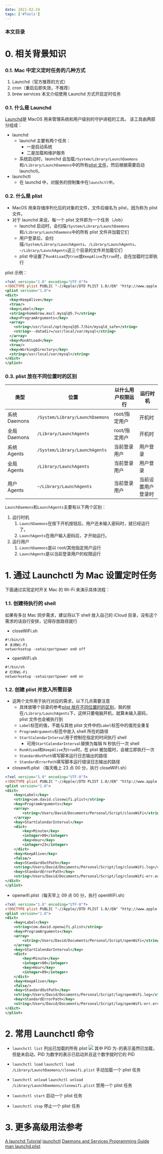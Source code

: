 ```yaml
---
date: 2021-02-24
tags: ['#Tools']
---
```


### 本文目录

<!-- toc -->

# 0. 相关背景知识

### 0.1. Mac 中定义定时任务的几种方式

1. Launchd（官方推荐的方式）
2. cron（重启后即失效，不推荐）
3. brew services
   本文介绍使用 Launchd 方式开启定时任务

### 0.1. 什么是 Launchd

[Launchd](https://en.wikipedia.org/wiki/Launchd)是 MacOS 用来管理系统和用户级别的守护进程的工具。
该工具由两部分组成：

- launchd
  - launchd 主要有两个任务：
    - 一是启动系统
    - 二是加载和维护服务
  - 系统启动时，launchd 会加载`/System/Library/LaunchDaemons`和`/Library/LaunchDaemons`中的所有[plist 文件](#0-2-shi-me-shi-plist)，然后根据需要启动 launchctl。
- launchctl
  - 在 launchd 中，对服务的控制集中在`launchctl`中。

### 0.2. 什么是 plist

- MacOS 用来存储序列化后的对象的文件，文件后缀名为 plist，因为称为 plist 文件。
- 对于 launchd 来说，每一个 plist 文件即为一个任务（Job）
  - launchd 启动时，会扫描`/System/Library/LaunchDaemons`和`/Library/LaunchDaemons`中的所有 plist 文件并加载它们
  - 用户登录后，会扫描`/System/Library/LaunchAgents`、`/Library/LaunchAgents`、`~/Library/LaunchAgents`这三个目录的文件并加载它们
  - plist 中设置了`RunAtLoad`为`true`或`KeepAlive`为`true`时，会在加载时立即执行

plist 示例：

```xml
<?xml version="1.0" encoding="UTF-8"?>
<!DOCTYPE plist PUBLIC "-//Apple//DTD PLIST 1.0//EN" "http://www.apple.com/DTDs/PropertyList-1.0.dtd">
<plist version="1.0">
<dict>
  <key>KeepAlive</key>
  <true/>
  <key>Label</key>
  <string>homebrew.mxcl.mysql@5.7</string>
  <key>ProgramArguments</key>
  <array>
    <string>/usr/local/opt/mysql@5.7/bin/mysqld_safe</string>
    <string>--datadir=/usr/local/var/mysql</string>
  </array>
  <key>RunAtLoad</key>
  <true/>
  <key>WorkingDirectory</key>
  <string>/usr/local/var/mysql</string>
</dict>
</plist>
```

### 0.3. plist 放在不同位置时的区别

| 类型         | 位置                            | 以什么用户权限运行 | 运行时机           |
| ------------ | ------------------------------- | ------------------ | ------------------ |
| 系统 Daemons | `/System/Library/LaunchDaemons` | root/指定用户      | 开机时             |
| 全局 Daemons | `/Library/LaunchAgents`         | root/指定用户      | 开机时             |
| 系统 Agents  | `/System/Library/LaunchAgents`  | 当前登录用户       | 用户登录           |
| 全局 Agents  | `/Library/LaunchAgents`         | 当前登录用户       | 用户登录           |
| 用户 Agents  | `~/Library/LaunchAgents`        | 当前登录用户       | 当前设置用户登录时 |

`LaunchDaemons`和`LaunchAgents`主要有以下两个区别：

1. 运行时机
   1. `LaunchDaemons`在按下开机按钮后，用户还未输入密码时，就已经运行了。
   2. `LaunchAgents`在用户输入密码后，才开始运行。
2. 运行用户
   1. `LaunchDaemons`是以 root/其他指定用户运行
   2. `LaunchAgents`是以当前登录用户的权限运行

# 1. 通过 Launchctl 为 Mac 设置定时任务

下面通过实现定时开关 Mac 的 Wi-Fi 来演示具体流程：

### 1.1. 创建待执行的 shell

如果有多台 Mac 同步需求，建议将以下 shell 放入自己的 iCloud 目录，没有这个需求的话自行安排，记得存放路径就行

- closeWiFi.sh

```shell
#!/bin/sh
# 关闭Wi-Fi
networksetup -setairportpower en0 off
```

- openWiFi.sh

```shell
#!/bin/sh
# 打开Wi-Fi
networksetup -setairportpower en0 on
```

### 1.2. 创建 plist 并放入所需目录

- 这两个文件用于执行对应的需求，以下几点需要注意
  - 具体放哪个目录的参考[plist 放在不同位置时的区别](#0-3-plist-fang-zai-bu-tong-wei-zhi-shi-de-qu-bie)，我的放在`/Library/LaunchAgents`下，这样只要电脑开机，就算未输入密码，plist 文件也会被执行到
  - `Label`标签的值，不能与其他 plist 文件中的`Label`标签中的值完全重复
  - `ProgramArguments`标签中放入 shell 所在的路径
  - `StartCalendarInterval`用于控制在指定的时间执行 shell
    - 可用`StartCalendarInterval`替换为每隔 N 秒执行一次 shell
  - `RunAtLoad`和`KeepAlive`为`true`时，在 plist 被加载时，会被立即执行一次
  - `StandardOutPath`填写脚本运行日志输出的路径
  - `StandardErrorPath`填写脚本运行错误日志输出的路径
- closewifi.plist （每天晚上 23 点 00 分，执行 closeWiFi.sh）

```xml
<?xml version="1.0" encoding="UTF-8"?>
<!DOCTYPE plist PUBLIC "-//Apple//DTD PLIST 1.0//EN" "http://www.apple.com/DTDs/PropertyList-1.0.dtd">
<plist version="1.0">
<dict>
    <key>Label</key>
    <string>com.david.closewifi.plist</string>
    <key>ProgramArguments</key>
    <array>
        <string>/Users/David/Documents/Personal/Script/closeWiFi</string>
    </array>
    <key>StartCalendarInterval</key>
    <dict>
        <key>Minute</key>
        <integer>00</integer>
        <key>Hour</key>
        <integer>23</integer>
    </dict>
    <key>KeepAlive</key>
    <false/>
    <key>StandardOutPath</key>
    <string>/Users/David/Documents/Personal/Script/log/closeWiFi.log</string>
    <key>StandardErrorPath</key>
    <string>/Users/David/Documents/Personal/Script/log/closeWiFi-err.err</string>
</dict>
</plist>
```

- openwifi.plist（每天早上 09 点 00 分，执行 openWiFi.sh）

```xml
<?xml version="1.0" encoding="UTF-8"?>
<!DOCTYPE plist PUBLIC "-//Apple//DTD PLIST 1.0//EN" "http://www.apple.com/DTDs/PropertyList-1.0.dtd">
<plist version="1.0">
<dict>
    <key>Label</key>
    <string>com.david.openwifi.plist</string>
    <key>ProgramArguments</key>
    <array>
        <string>/Users/David/Documents/Personal/Script/openWiFi</string>
    </array>
    <key>StartCalendarInterval</key>
    <dict>
        <key>Minute</key>
        <integer>00</integer>
        <key>Hour</key>
        <integer>09</integer>
    </dict>
    <key>KeepAlive</key>
    <false/>
    <key>StandardOutPath</key>
    <string>/Users/David/Documents/Personal/Script/log/openWiFi.log</string>
    <key>StandardErrorPath</key>
    <string>/Users/David/Documents/Personal/Script/log/openWiFi-err.err</string>
</dict>
</plist>
```

# 2. 常用 Launchctl 命令

- `launchctl list`
  列出已加载的所有 plist
  ![](https://tva1.sinaimg.cn/large/008eGmZEgy1gnzlpmcsutj30gr0790um.jpg)
  其中 PID 为`-`的表示虽然已加载，但是未启动，PID 为数字的表示已启动并且这个数字就时它的 PID

- `launchctl load`
  `launchctl load /Library/LaunchDaemons/closewifi.plist`
  手动加载一个 plist 任务

- `launchctl unload`
  `launchctl unload /Library/LaunchDaemons/closewifi.plist`
  禁用一个 plist 任务

- `launchctl start`
  启动一个 plist 任务

- `launchctl stop`
  停止一个 plist 任务

# 3. 更多高级用法参考

[A launchd Tutorial](https://www.launchd.info)
[launchctl](https://ss64.com/osx/launchctl.html)
[Daemons and Services Programming Guide](https://developer.apple.com/library/archive/documentation/MacOSX/Conceptual/BPSystemStartup/Chapters/CreatingLaunchdJobs.html)
[man launchd.plist](https://www.manpagez.com/man/5/launchd.plist/)
